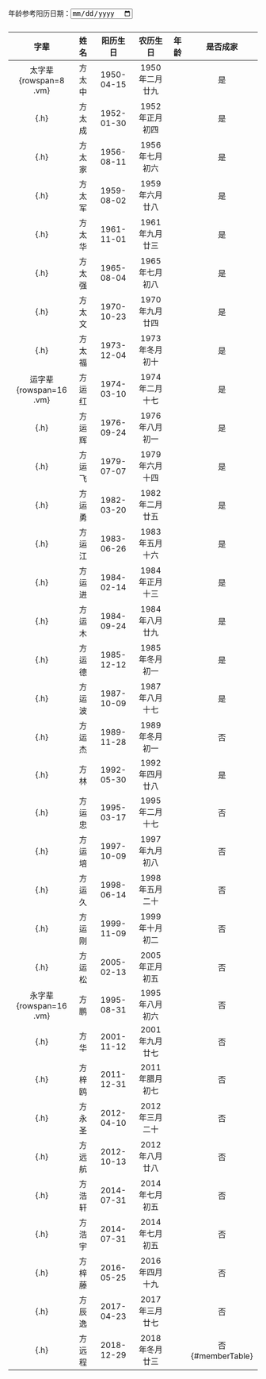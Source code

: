 年龄参考阳历日期：<input type="date" id="caldate" style="margin: 30px 0 10px 0" />

|字辈|姓名|阳历生日|农历生日|年龄|是否成家
|:-:|:-|:-:|:-:|:-:|:-:|
|太字辈{rowspan=8 .vm}|方太中|1950-04-15|1950年二月廿九||是|
|{.h}|方太成|1952-01-30|1952年正月初四||是|
|{.h}|方太家|1956-08-11|1956年七月初六||是|
|{.h}|方太军|1959-08-02|1959年六月廿八||是|
|{.h}|方太华|1961-11-01|1961年九月廿三||是|
|{.h}|方太强|1965-08-04|1965年七月初八||是|
|{.h}|方太文|1970-10-23|1970年九月廿四||是|
|{.h}|方太福|1973-12-04|1973年冬月初十||是|
|运字辈{rowspan=16 .vm}|方运红|1974-03-10|1974年二月十七||是|
|{.h}|方运辉|1976-09-24|1976年八月初一||是|
|{.h}|方运飞|1979-07-07|1979年六月十四||是|
|{.h}|方运勇|1982-03-20|1982年二月廿五||是|
|{.h}|方运江|1983-06-26|1983年五月十六||是|
|{.h}|方运进|1984-02-14|1984年正月十三||是|
|{.h}|方运木|1984-09-24|1984年八月廿九||是|
|{.h}|方运德|1985-12-12|1985年冬月初一||是|
|{.h}|方运波|1987-10-09|1987年八月十七||是|
|{.h}|方运杰|1989-11-28|1989年冬月初一||否|
|{.h}|方林|1992-05-30|1992年四月廿八||是|
|{.h}|方运忠|1995-03-17|1995年二月十七||否|
|{.h}|方运培|1997-10-09|1997年九月初八||否|
|{.h}|方运久|1998-06-14|1998年五月二十||否|
|{.h}|方运刚|1999-11-09|1999年十月初二||否|
|{.h}|方运松|2005-02-13|2005年正月初五||否|
|永字辈{rowspan=16 .vm}|方鹏|1995-08-31|1995年八月初六||否|
|{.h}|方华|2001-11-12|2001年九月廿七||否|
|{.h}|方梓鸥|2011-12-31|2011年腊月初七||否|
|{.h}|方永圣|2012-04-10|2012年三月二十||否|
|{.h}|方远航|2012-10-13|2012年八月廿八||否|
|{.h}|方浩轩|2014-07-31|2014年七月初五||否|
|{.h}|方浩宇|2014-07-31|2014年七月初五||否|
|{.h}|方梓藤|2016-05-25|2016年四月十九||否|
|{.h}|方辰逸|2017-04-23|2017年三月廿七||否|
|{.h}|方远程|2018-12-29|2018年冬月廿三||否{#memberTable}|

<script>
Date.prototype.format = function(fmt) {
    var o = { "M+" : this.getMonth()+1, "D+" : this.getDate() };
    if(/(Y+)/.test(fmt)) fmt=fmt.replace(RegExp.$1, (this.getFullYear()+"").substr(4 - RegExp.$1.length));
    for(var k in o) if(new RegExp("("+ k +")").test(fmt)) fmt = fmt.replace(RegExp.$1, (RegExp.$1.length==1) ? (o[k]) : (("00"+ o[k]).substr((""+ o[k]).length)));
    return fmt;
}
function getLunar(date){
    var MADD = [0, 31, 59, 90, 120, 151, 181, 212, 243, 273, 304, 334];
    var CALENDAR_DATA = [0xA4B,0x5164B,0x6A5,0x6D4,0x415B5,0x2B6,0x957,0x2092F,0x497,0x60C96,0xD4A,0xEA5,0x50DA9,0x5AD,0x2B6,0x3126E, 0x92E,0x7192D,0xC95,0xD4A,0x61B4A,0xB55,0x56A,0x4155B, 0x25D,0x92D,0x2192B,0xA95,0x71695,0x6CA,0xB55,0x50AB5,0x4DA,0xA5B,0x30A57,0x52B,0x8152A,0xE95,0x6AA,0x615AA,0xAB5,0x4B6,0x414AE,0xA57,0x526,0x31D26,0xD95,0x70B55,0x56A,0x96D,0x5095D,0x4AD,0xA4D,0x41A4D,0xD25,0x81AA5,0xB54,0xB6A,0x612DA,0x95B,0x49B,0x41497,0xA4B,0xA164B, 0x6A5,0x6D4,0x615B4,0xAB6,0x957,0x5092F,0x497,0x64B, 0x30D4A,0xEA5,0x80D65,0x5AC,0xAB6,0x5126D,0x92E,0xC96,0x41A95,0xD4A,0xDA5,0x20B55,0x56A,0x7155B,0x25D,0x92D,0x5192B,0xA95,0xB4A,0x416AA,0xAD5,0x90AB5,0x4BA,0xA5B, 0x60A57,0x52B,0xA93,0x40E95];

    var y = date.getFullYear();
    var m = date.getMonth();
    var d = date.getDate();

    var bit = function(m, n) { return (m>>n)&1 };

    var i, j, k;
    var isEnd=false;
    var total=(y-1921) * 365+Math.floor((y-1921)/4)+MADD[m]+d-38;
    if(d%4==0&&m>1) {
        total++;
    }
    for(i=0;;i++){
        k=(CALENDAR_DATA[i]<0xfff)?11:12;
        for(j=k;j>=0;j--){
            if(total<=29+bit(CALENDAR_DATA[i],j)){
                isEnd=true; break;
            }
            total=total-29-bit(CALENDAR_DATA[i],j);
        }
        if(isEnd) break;
    }
    cy=1921+i;
    cm=k-j+1;
    cd=total;
    if(k==12){
        if(cm==Math.floor(CALENDAR_DATA[i]/0x10000)+1){
            cm=1-cm;
        }
        if(cm>Math.floor(CALENDAR_DATA[i]/0x10000)+1){
            cm--;
        }
    }
    return [cy, cm, cd];
}
function getAge(date, lunar) {
    var DATE = ['', '一','二','三','四','五','六','七','八','九','十','十一','十二','十三','十四','十五','十六','十七','十八','十九','二十','廿一','廿二','廿三','廿四','廿五','廿六','廿七','廿八','廿九','三十'];
    var MONTH = ['', '一','二','三','四','五','六','七','八','九','十','冬','腊'];
    var indexOf = function(arr, v) {for(var i in arr) { if (arr[i]==v) return i }};
    var l = getLunar(date);
    var tmp = lunar.split('年');
    var ly = tmp[0];
    tmp = tmp[1].split('月');
    var lm = indexOf(MONTH, tmp[0]);
    var ld = indexOf(DATE, tmp[1]);
    var age = l[0] -ly;
    if (l[1] < lm || (l[1] == lm && l[2] < ld)) {
        age--;
    }
    return age;
}
function updateAge(day) {
    $('#memberTable tr').each(function(i){
        var tds = $(this).children('td');
        if (i != '0') {
            var age = getAge(day, $(tds[3]).text());
            $(tds[4]).text(age);
        }
    });
}
var now = new Date();
$('#caldate').val(now.format('YYYY-MM-DD'));
$('#caldate').change(function(e) { updateAge(new Date($(this).val())) });
updateAge(now);
</script>
